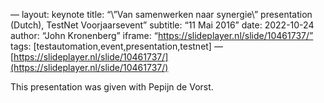 —
layout: keynote
title: “\”Van samenwerken naar synergie\” presentation (Dutch), TestNet Voorjaarsevent”
subtitle: “11 Mai 2016”
date: 2022-10-24
author: “John Kronenberg”
iframe: “https://slideplayer.nl/slide/10461737/”
tags: [testautomation,event,presentation,testnet]
—
[https://slideplayer.nl/slide/10461737/](https://slideplayer.nl/slide/10461737/)

This presentation was given with Pepijn de Vorst.
